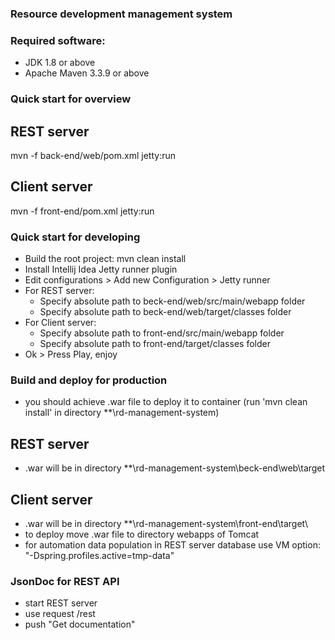 ### Resource development management system

### Required software:
- JDK 1.8 or above
- Apache Maven 3.3.9 or above

### Quick start for overview
## REST server
 mvn -f back-end/web/pom.xml jetty:run
## Client server
 mvn -f front-end/pom.xml jetty:run
 
### Quick start for developing
 - Build the root project: mvn clean install
 - Install Intellij Idea Jetty runner plugin
 - Edit configurations > Add new Configuration > Jetty runner
 - For REST server:
   - Specify absolute path to beck-end/web/src/main/webapp folder
   - Specify absolute path to beck-end/web/target/classes folder
 - For Client server:
   - Specify absolute path to front-end/src/main/webapp folder
   - Specify absolute path to front-end/target/classes folder
 - Ok > Press Play, enjoy
 
### Build and deploy for production
- you should achieve .war file to deploy it to container
  (run 'mvn clean install' in directory **\rd-management-system)
## REST server
   - .war will be in directory **\rd-management-system\beck-end\web\target
## Client server
   - .war will be in directory **\rd-management-system\front-end\target\
- to deploy move .war file to directory webapps of Tomcat
- for automation data population in REST server database use VM option: "-Dspring.profiles.active=tmp-data"

### JsonDoc for REST API
- start REST server
- use request /rest
- push "Get documentation"
